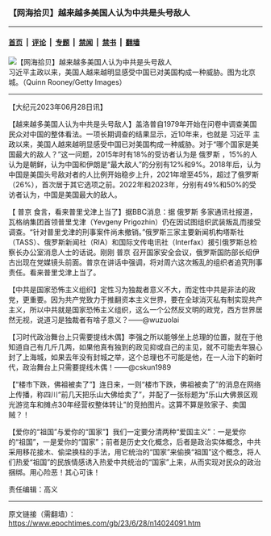 ### 【网海拾贝】越来越多美国人认为中共是头号敌人

---

#### [首页](../../../..?n14024091) &nbsp;|&nbsp; [评论](../../../../../epoch-comment?n14024091) &nbsp;|&nbsp; [专题](../../../../../epoch-special?n14024091) &nbsp;|&nbsp; [禁闻](../../../../../epoch-news?n14024091) &nbsp;|&nbsp; [禁书](../../../../../books?n14024091) &nbsp;|&nbsp; [翻墙](https://github.com/gfw-breaker/nogfw/blob/master/README.md?n14024091)


<div><img alt="【网海拾贝】越来越多美国人认为中共是头号敌人" class="attachment-djy_600_400 size-djy_600_400 wp-post-image" src="https://i.epochtimes.com/assets/uploads/2021/07/id13062261-c3618059d5321027fe22571d7c82bc19@1200x1200-600x400-1.jpeg"/>
<div class="caption">
 习近平主政以来，美国人越来越明显感受中国已对美国构成一种威胁。图为北京城。（Quinn Rooney/Getty Images）
</div></div><hr/><div class="post_content" id="artbody" itemprop="articleBody">
 <!-- article content begin -->
 <p>
  【大纪元2023年06月28日讯】
 </p>
 <p>
  【越来越多美国人认为中共是头号敌人】盖洛普自1979年开始在问卷中调查美国民众对中国的整体看法。一项长期调查的结果显示，近10年来，也就是
  <ok href="https://www.epochtimes.com/gb/tag/%E4%B9%A0%E8%BF%91%E5%B9%B3.html">
   习近平
  </ok>
  主政以来，美国人越来越明显感受中国已对美国构成一种威胁。对于“哪个国家是美国最大的敌人？”这一问题，2015年时有18%的受访者认为是
  <ok href="https://www.epochtimes.com/gb/tag/%E4%BF%84%E7%BD%97%E6%96%AF.html">
   俄罗斯
  </ok>
  ，15%的人认为是朝鲜，认为中国和伊朗是“最大敌人”的分别有12%和9%。2018年后，认为中国是美国头号敌对者的人比例开始稳步上升，2021年增至45%，超过了俄罗斯（26%），首次居于其它选项之前。2022年和2023年，分别有49%和50%的受访者认为，中国是美国最大的敌人。
 </p>
 <p>
  【
  <ok href="https://www.epochtimes.com/gb/tag/%E6%99%AE%E4%BA%AC.html">
   普京
  </ok>
  食言，看来普里戈津上当了】据BBC消息：据
  <ok href="https://www.epochtimes.com/gb/tag/%E4%BF%84%E7%BD%97%E6%96%AF.html">
   俄罗斯
  </ok>
  多家通讯社报道，瓦格纳集团首领普里戈津（Yevgeny Prigozhin）仍在因试图组织武装叛乱而接受调查。“针对普里戈津的刑事案件尚未撤销。”俄罗斯三家主要新闻机构塔斯社（TASS）、俄罗斯新闻社（RIA）和国际文传电讯社（Interfax）援引俄罗斯总检察长办公室消息人士的话说。刚刚
  <ok href="https://www.epochtimes.com/gb/tag/%E6%99%AE%E4%BA%AC.html">
   普京
  </ok>
  召开国家安全会议，俄罗斯国防部长绍伊古出现在党媒镜头前面。普京在讲话中强调，将对周六这次叛乱的组织者追究刑事责任。看来普里戈津上当了。
 </p>
 <p>
  【中共是国家恐怖主义组织】定性习为独裁者意义不大，而定性中共是非法的政党，更重要。因为共产党致力于推翻资本主义世界，要在全球消灭私有制实现共产主义，所以中共就是国家恐怖主义组织，这么一个公然反文明的政党，西方世界居然无视，说道习是独裁者有啥子意义？——@wuzuolai
 </p>
 <p>
  【习时代政治舞台上只需要提线木偶】李强之所以能够坐上总理的位置，就在于他知道自己有几斤几两，如果他真有独到的政见抑或自己的主见，就不可能去年狠心封了上海城，如果去年没有封城之举，这个总理也不可能是他，在一人治下的新时代，政治舞台上只需要提线木偶！——@cskun1989
 </p>
 <p>
  【“楼市下跌，佛祖被卖了”】连日来，一则“楼市下跌，佛祖被卖了”的消息在网络上传播，称四川“前几天把乐山大佛给卖了”，并配了一张标题为“乐山大佛景区观光游览车和摊点30年经营权整体转让”的竞拍图片。这算不算是败家子、卖国贼？！
 </p>
 <p>
  【爱你的“祖国”与爱你的“国家”】我们一定要分清两种“爱国主义”：一是爱你的“祖国”，一是爱你的“国家”；前者是历史文化概念，后者是政治实体概念，中共采用移花接木、偷梁换柱的手法，用它统治的“国家”来偷换“祖国”这个概念，将人们热爱“祖国”的民族情感诱入热爱中共统治的“国家”上来，从而实现对民众的政治捆绑。用心险恶！其心可诛！
 </p>
 <p>
  责任编辑：高义
 </p>
 <!-- article content end -->
 <div id="below_article_ad">
 </div>
</div>


---

原文链接（需翻墙）：https://www.epochtimes.com/gb/23/6/28/n14024091.htm